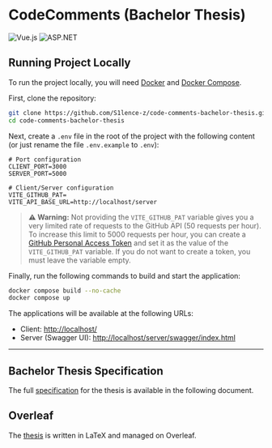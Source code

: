 # CodeComments (Bachelor Thesis)

![Vue.js](https://img.shields.io/badge/vuejs-%2335495e.svg?style=for-the-badge&logo=vuedotjs&logoColor=%234FC08D)
![ASP.NET](https://img.shields.io/badge/ASP.NET-5C2D91?style=for-the-badge&logo=.net&logoColor=white)

## Running Project Locally

To run the project locally, you will need [Docker](https://www.docker.com/products/docker-desktop/) and [Docker Compose](https://docs.docker.com/compose/).

First, clone the repository:

```bash
git clone https://github.com/S1lence-z/code-comments-bachelor-thesis.git
cd code-comments-bachelor-thesis
```

Next, create a `.env` file in the root of the project with the following content (or just rename the file `.env.example` to `.env`):

```env
# Port configuration
CLIENT_PORT=3000
SERVER_PORT=5000

# Client/Server configuration
VITE_GITHUB_PAT=
VITE_API_BASE_URL=http://localhost/server
```

> **⚠️ Warning:** Not providing the `VITE_GITHUB_PAT` variable gives you a very limited rate of requests to the GitHub API (50 requests per hour). To increase this limit to 5000 requests per hour, you can create a [GitHub Personal Access Token](https://docs.github.com/en/authentication/keeping-your-account-and-data-secure/creating-a-personal-access-token) and set it as the value of the `VITE_GITHUB_PAT` variable. If you do not want to create a token, you must leave the variable empty.

Finally, run the following commands to build and start the application:

```bash
docker compose build --no-cache
docker compose up
```

The applications will be available at the following URLs:

-   Client: [http://localhost/](http://localhost/)
-   Server (Swagger UI): [http://localhost/server/swagger/index.html](http://localhost/server/swagger/index.html)

---

## Bachelor Thesis Specification

The full [specification](./docs/Specification.md) for the thesis is available in the following document.

## Overleaf

The [thesis](https://www.overleaf.com/project/679d4155c4e6d540df8ca774) is written in LaTeX and managed on Overleaf.
